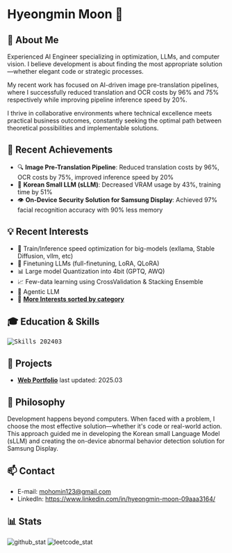 # Hyeongmin Moon 👋

## 🧠 About Me
Experienced AI Engineer specializing in optimization, LLMs, and computer vision. I believe development is about finding the most appropriate solution—whether elegant code or strategic processes.

My recent work has focused on AI-driven image pre-translation pipelines, where I successfully reduced translation and OCR costs by 96% and 75% respectively while improving pipeline inference speed by 20%.

I thrive in collaborative environments where technical excellence meets practical business outcomes, constantly seeking the optimal path between theoretical possibilities and implementable solutions.

## 🚀 Recent Achievements
- 🔍 **Image Pre-Translation Pipeline**: Reduced translation costs by 96%, OCR costs by 75%, improved inference speed by 20%
- 🤖 **Korean Small LLM (sLLM)**: Decreased VRAM usage by 43%, training time by 51%
- 👁️ **On-Device Security Solution for Samsung Display**: Achieved 97% facial recognition accuracy with 90% less memory

## 💡 Recent Interests
- 🚀 Train/Inference speed optimization for big-models (exllama, Stable Diffusion, vllm, etc)
- 🧠 Finetuning LLMs (full-finetuning, LoRA, QLoRA)
- 📊 Large model Quantization into 4bit (GPTQ, AWQ)
- 📈 Few-data learning using CrossValidation & Stacking Ensemble
- 🤖 Agentic LLM
- 🌟 **[More Interests sorted by category](https://github.com/HyeongminMoon?tab=stars)**

## 🎓 Education & Skills
<kbd>![Skills_202403](https://github.com/HyeongminMoon/HyeongminMoon/assets/32811724/21c2ed80-1679-4510-9ec0-869f94ac7a9e)</kbd>

## 📂 Projects
- **[Web Portfolio](https://mohomin.notion.site/mohomin/4fcf2f8f5ebd46bdb7724ab16d1afada)** last updated: 2025.03

## 🌟 Philosophy
Development happens beyond computers. When faced with a problem, I choose the most effective solution—whether it's code or real-world action. This approach guided me in developing the Korean small Language Model (sLLM) and creating the on-device abnormal behavior detection solution for Samsung Display.

## 📫 Contact
- E-mail: mohomin123@gmail.com
- LinkedIn: https://www.linkedin.com/in/hyeongmin-moon-09aaa3164/

## 📊 Stats
![github_stat](https://github-readme-stats.vercel.app/api?username=HyeongminMoon&show_icons=true&theme=gruvbox)
![leetcode_stat](https://leetcard.jacoblin.cool/HyeongminMoon?ext=activity)
